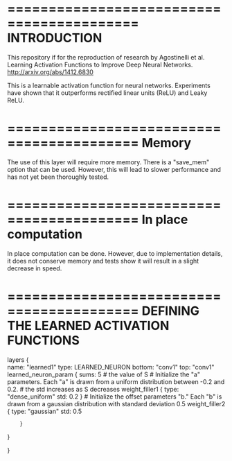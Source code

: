 ==========================================
INTRODUCTION
==========================================
This repository if for the reproduction of research by Agostinelli et al. Learning Activation Functions to Improve Deep Neural Networks. http://arxiv.org/abs/1412.6830

This is a learnable activation function for neural networks. Experiments have shown that it outperforms rectified linear units (ReLU) and Leaky ReLU.

==========================================
Memory
==========================================
The use of this layer will require more memory. There is a "save_mem" option that can be used. However, this will lead to slower performance and has not yet been thoroughly tested.

==========================================
In place computation
==========================================
In place computation can be done. However, due to implementation details, it does not conserve memory and tests show it will result in a slight decrease in speed.

==========================================
DEFINING THE LEARNED ACTIVATION FUNCTIONS
==========================================
layers {<br />
  name: "learned1"
  type: LEARNED_NEURON
  bottom: "conv1"
  top: "conv1"
  learned_neuron_param {
	sums: 5 # the value of S
	# Initialize the "a" parameters. Each "a" is drawn from a uniform distribution between -0.2 and 0.2.
	# the std increases as S decreases
    	weight_filler1 {
		type: "dense_uniform"
     		std: 0.2
    	}
    	# Initialize the offset parameters "b." Each "b" is drawn from a gaussian distribution with standard deviation 0.5
    	weight_filler2 {
      		type: "gaussian"
      		std: 0.5
      		
    	}
  }
  
}

